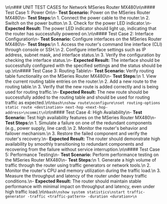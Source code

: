 \n\n### UNIT TEST CASES for Network MSeries Router MX480\n\n#### Test Case 1: Power On\n- **Test Scenario:** Power on the MSeries Router MX480\n- **Test Steps:**\n  1. Connect the power cable to the router.\n  2. Switch on the power button.\n  3. Check for the power LED indicator.\n- **Expected Result:** The power LED indicator should light up, indicating that the router has successfully powered on.\n\n#### Test Case 2: Interface Configuration\n- **Test Scenario:** Configure interfaces on the MSeries Router MX480\n- **Test Steps:**\n  1. Access the router's command line interface (CLI) through console or SSH.\n  2. Configure interface settings such as IP address, subnet mask, and interface status.\n  3. Verify the configuration by checking the interface status.\n- **Expected Result:** The interface should be successfully configured with the specified settings and the status should be up.\n\n#### Test Case 3: Routing Table\n- **Test Scenario:** Verify routing table functionality on the MSeries Router MX480\n- **Test Steps:**\n  1. View the current routing table entries on the router.\n  2. Add a new route to the routing table.\n  3. Verify that the new route is added correctly and is being used for routing traffic.\n- **Expected Result:** The new route should be successfully added to the routing table and should be used for routing traffic as expected.\n\n```bash\nshow route\nconfigure\nset routing-options static route <destination> next-hop <next-hop-address>\ncommit\n```\n\n#### Test Case 4: High Availability\n- **Test Scenario:** Test high availability features on the MSeries Router MX480\n- **Test Steps:**\n  1. Simulate a failure on one of the redundant components (e.g., power supply, line card).\n  2. Monitor the router's behavior and failover mechanism.\n  3. Restore the failed component and verify the router's recovery.\n- **Expected Result:** The router should demonstrate high availability by smoothly transitioning to redundant components and recovering from the failure without service interruption.\n\n#### Test Case 5: Performance Testing\n- **Test Scenario:** Perform performance testing on the MSeries Router MX480\n- **Test Steps:**\n  1. Generate a high volume of traffic through the router using traffic generators or network tools.\n  2. Monitor the router's CPU and memory utilization during the traffic load.\n  3. Measure the throughput and latency of the router under heavy traffic conditions.\n- **Expected Result:** The router should maintain stable performance with minimal impact on throughput and latency, even under high traffic load.\n\n```bash\nshow system statistics\nstart traffic-generator -traffic <traffic-pattern> -duration <duration>\n```

